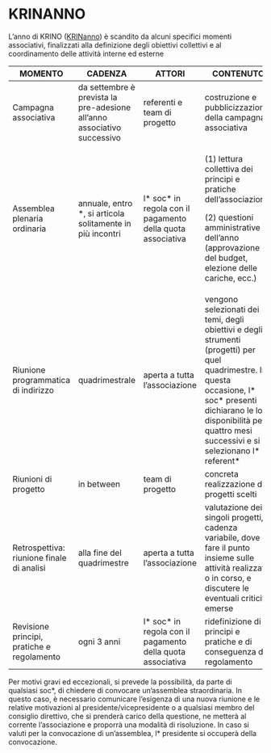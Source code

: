 # KRINANNO

L’anno di KRINO ([KRINanno](https://docs.google.com/spreadsheets/d/1EyrvalNgjIyGCddtkbsZuUsIHTUm\_Mq39-Q4gYqIWuM/edit#gid=0)) è scandito da alcuni specifici momenti associativi, finalizzati alla definizione degli obiettivi collettivi e al coordinamento delle attività interne ed esterne


| MOMENTO                                    | CADENZA                                                                 | ATTORI                                                       | CONTENUTO                                                                                                                                                                                                                                |
| ------------------------------------------ | ----------------------------------------------------------------------- | ------------------------------------------------------------ | ---------------------------------------------------------------------------------------------------------------------------------------------------------------------------------------------------------------------------------------- |
| Campagna associativa                       | da settembre è prevista la pre-adesione all’anno associativo successivo | referenti e team di progetto                                 | costruzione e pubblicizzazione della campagna associativa                                                                                                                                                                                |
| Assemblea plenaria ordinaria               | annuale, entro \*, si articola solitamente in più incontri              | l\* soc\* in regola con il pagamento della quota associativa | <p>(1) lettura collettiva dei principi e pratiche dell’associazione;</p><p>(2) questioni amministrative dell’anno (approvazione del budget, elezione delle cariche, ecc.)</p>                                                            |
| Riunione programmatica di indirizzo        | quadrimestrale                                                          | aperta a tutta l’associazione                                | vengono selezionati dei temi, degli obiettivi e degli strumenti (progetti) per quel quadrimestre. In questa occasione, l\* soc\* presenti dichiarano le loro disponibilità per i quattro mesi successivi e si selezionano l\* referent\* |
| Riunioni di progetto                       | in between                                                              | team di progetto                                             | concreta realizzazione dei progetti scelti                                                                                                                                                                                               |
| Retrospettiva: riunione finale di analisi  | alla fine del quadrimestre                                              | aperta a tutta l’associazione                                | valutazione dei singoli progetti, a cadenza variabile, dove fare il punto insieme sulle attività realizzate o in corso, e discutere le eventuali criticità emerse                                                                        |
| Revisione principi, pratiche e regolamento | ogni 3 anni                                                             | l\* soc\* in regola con il pagamento della quota associativa | ridefinizione di principi e pratiche e di conseguenza del regolamento                                                                                                                                                                    |


Per motivi gravi ed eccezionali, si prevede la possibilità, da parte di qualsiasi soc*,  di chiedere di convocare un’assemblea straordinaria. In questo caso, è necessario comunicare l’esigenza di una nuova riunione e le relative motivazioni al presidente/vicepresidente o a qualsiasi membro del consiglio direttivo, che si prenderà carico della questione, ne metterà al corrente l’associazione e proporrà una modalità di risoluzione. In caso si valuti per la convocazione di un’assemblea, l* presidente si occuperà della convocazione.
